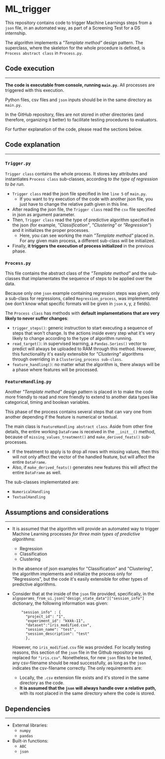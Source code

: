 # ML_trigger

This repository contains code to trigger Machine Learnings steps from a ```json``` file, in an automated way, as part of a Screening Test for a DS internship.

The algorithm implements a *"Template method"* design pattern. The superclass, where the skeleton for the whole procedure is defined, is ```Process abstract class``` in ```Process.py```.

## Code execution
___

**The code is executable from console, running ```main.py```.** All processes are triggered with this execution.

Python files, csv files and ```json``` inputs should be in the same directory as ```main.py```.

In the GitHub repository, files are not stored in other directories (and therefore, organizing it better) to facilitate testing procedures to evaluators. 

For further explanation of the code, please read the sections below.

## Code explanation
___

### **```Trigger.py```**

```Trigger class``` contains the whole process. It stores key attributes and instantiates ```Process class``` sub-classes, according *to the type of regression to be run*.
- ```Trigger class``` read the json file specified in line ```line 5```  of ```main.py```.
  - If you want to try execution of the code with another json file, you just have to change the relative path given in this line.
- After reading the json file, the ```Trigger class``` read the ```csv``` file specified in json as argument parameter.
- Then, ```Trigger class``` read the type of predictive algorithm specified in the json (for example, *"Classification"*, *"Clustering"* or *"Regression"*) and it initializes the proper processes.
  - Here, you can see working the main *"Template method"* placed in. For any given main process, a different sub-class will be initialized.
- Finally, **it triggers the execution of process initialized** in the previous phase.

### **```Process.py```**

This file contains the abstract class of the *"Template method"* and the sub-classes that implamentates the sequence of steps to be applied over the data.

Because only one ```json``` example containing regression steps was given, only a sub-class for regressions, called ```Regression_process```, was implementated (we don't know what specific formats will be given in ```json``` x, y, z fields).

The ```Process class``` has methods with **default implamentations that are very likely to never suffer changes**:
  - ```trigger_steps()```: generic instruction to start executing a sequence of steps that won't change. Is the actions inside every step what it's very likely to change according to the type of algorithm running.
  - ```read_target()```: in supervised learning, a ```Pandas.Series()``` vector to predict will always be uploaded to RAM through this method. However, this functionality it's easily extensible for *"Clustering"* algorithms through overriding  in a ```Clustering_process sub-class```.
  - ```feature_handling()```: no matter what the algorithm is, there always will be a phase where features will be processed.

### **```FeatureHandling.py```**

Another *"Template method"* design pattern is placed in to make the code more friendly to read and more friendly to extend to another data types like categorical, timing and boolean variables.

This phase of the process contains several steps that can vary one from another depending if the feature is numerical or textual.

The main class is ```FeatureHandling abstract class```. Aside from other fine details, the entire working ```DataFrame``` is received in the ```__init__()``` method, because of ```missing_values_treatment()``` and ```make_derived_feats()``` sub-processes.
  - If the treatment to apply is to drop all rows with missing values, then this will not only affect the vector of the handled feature, but will affect the entire ```DataFrame```.
  - Also, if ```make_derived_feats()``` generates new features this will affect the entire ```DataFrame``` as well.

The sub-classes implementated are:
  - ```NumericalHandling```
  - ```TextualHandling```

## Assumptions and considerations
___

- It is assumed that the algorithm will provide an automated way to trigger Machine Learning processes *for three main types of predictive algorithms*:
  - Regression
  - Classification
  - Clustering

  In the absence of json examples for "Classification" and "Clustering", the algorithm implements and initialize the process only for "Regressions", but the code it's easily extensible for other types of predictive algorithms.

- Consider that at the inside of the ```json``` file provided, specifically, in the ```algoparams_from_ui.json["design_state_data"]["session_info"]``` dictionary, the following information was given:

  ```
      "session_info" : {
        "project_id": "1",
        "experiment_id": "kkkk-11",
        "dataset":"iris_modified.csv",
        "session_name": "test",
        "session_description": "test"
        },
  ```

  However, no ```iris_modified.csv``` file was provided.
  For locally testing reasons, this section of the ```json``` file in the Github repository was replaced for ```"iris.csv"```. Nonetheless, for new ```json``` files to be tested, any csv-filename should be read successfully, as long as the ```json``` indicates the csv-filename correctly. The only requirements are:

  - Locally, the ```.csv``` extension file exists and it's stored in the same directory as the code.
  - **It is assumed that the ```json``` will always handle over a relative path,** with its root placed in the same directory where the code is stored.

## Dependencies
___

- External libraries:
  - ```numpy```
  - ```pandas```
- Built-in functions:
  - ```ABC```
  - ```json```
